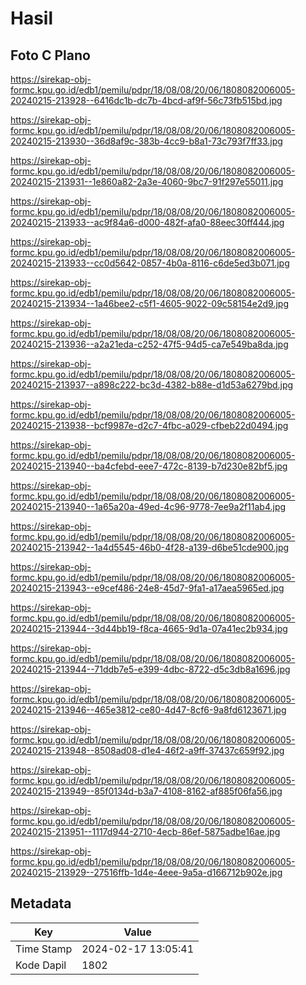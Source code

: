 # Hasil

## Foto C Plano

https://sirekap-obj-formc.kpu.go.id/edb1/pemilu/pdpr/18/08/08/20/06/1808082006005-20240215-213928--6416dc1b-dc7b-4bcd-af9f-56c73fb515bd.jpg

https://sirekap-obj-formc.kpu.go.id/edb1/pemilu/pdpr/18/08/08/20/06/1808082006005-20240215-213930--36d8af9c-383b-4cc9-b8a1-73c793f7ff33.jpg

https://sirekap-obj-formc.kpu.go.id/edb1/pemilu/pdpr/18/08/08/20/06/1808082006005-20240215-213931--1e860a82-2a3e-4060-9bc7-91f297e55011.jpg

https://sirekap-obj-formc.kpu.go.id/edb1/pemilu/pdpr/18/08/08/20/06/1808082006005-20240215-213933--ac9f84a6-d000-482f-afa0-88eec30ff444.jpg

https://sirekap-obj-formc.kpu.go.id/edb1/pemilu/pdpr/18/08/08/20/06/1808082006005-20240215-213933--cc0d5642-0857-4b0a-8116-c6de5ed3b071.jpg

https://sirekap-obj-formc.kpu.go.id/edb1/pemilu/pdpr/18/08/08/20/06/1808082006005-20240215-213934--1a46bee2-c5f1-4605-9022-09c58154e2d9.jpg

https://sirekap-obj-formc.kpu.go.id/edb1/pemilu/pdpr/18/08/08/20/06/1808082006005-20240215-213936--a2a21eda-c252-47f5-94d5-ca7e549ba8da.jpg

https://sirekap-obj-formc.kpu.go.id/edb1/pemilu/pdpr/18/08/08/20/06/1808082006005-20240215-213937--a898c222-bc3d-4382-b88e-d1d53a6279bd.jpg

https://sirekap-obj-formc.kpu.go.id/edb1/pemilu/pdpr/18/08/08/20/06/1808082006005-20240215-213938--bcf9987e-d2c7-4fbc-a029-cfbeb22d0494.jpg

https://sirekap-obj-formc.kpu.go.id/edb1/pemilu/pdpr/18/08/08/20/06/1808082006005-20240215-213940--ba4cfebd-eee7-472c-8139-b7d230e82bf5.jpg

https://sirekap-obj-formc.kpu.go.id/edb1/pemilu/pdpr/18/08/08/20/06/1808082006005-20240215-213940--1a65a20a-49ed-4c96-9778-7ee9a2f11ab4.jpg

https://sirekap-obj-formc.kpu.go.id/edb1/pemilu/pdpr/18/08/08/20/06/1808082006005-20240215-213942--1a4d5545-46b0-4f28-a139-d6be51cde900.jpg

https://sirekap-obj-formc.kpu.go.id/edb1/pemilu/pdpr/18/08/08/20/06/1808082006005-20240215-213943--e9cef486-24e8-45d7-9fa1-a17aea5965ed.jpg

https://sirekap-obj-formc.kpu.go.id/edb1/pemilu/pdpr/18/08/08/20/06/1808082006005-20240215-213944--3d44bb19-f8ca-4665-9d1a-07a41ec2b934.jpg

https://sirekap-obj-formc.kpu.go.id/edb1/pemilu/pdpr/18/08/08/20/06/1808082006005-20240215-213944--71ddb7e5-e399-4dbc-8722-d5c3db8a1696.jpg

https://sirekap-obj-formc.kpu.go.id/edb1/pemilu/pdpr/18/08/08/20/06/1808082006005-20240215-213946--465e3812-ce80-4d47-8cf6-9a8fd6123671.jpg

https://sirekap-obj-formc.kpu.go.id/edb1/pemilu/pdpr/18/08/08/20/06/1808082006005-20240215-213948--8508ad08-d1e4-46f2-a9ff-37437c659f92.jpg

https://sirekap-obj-formc.kpu.go.id/edb1/pemilu/pdpr/18/08/08/20/06/1808082006005-20240215-213949--85f0134d-b3a7-4108-8162-af885f06fa56.jpg

https://sirekap-obj-formc.kpu.go.id/edb1/pemilu/pdpr/18/08/08/20/06/1808082006005-20240215-213951--1117d944-2710-4ecb-86ef-5875adbe16ae.jpg

https://sirekap-obj-formc.kpu.go.id/edb1/pemilu/pdpr/18/08/08/20/06/1808082006005-20240215-213929--27516ffb-1d4e-4eee-9a5a-d166712b902e.jpg


## Metadata

| Key        | Value               |
| ---------- | ------------------- |
| Time Stamp | 2024-02-17 13:05:41 |
| Kode Dapil | 1802                |



